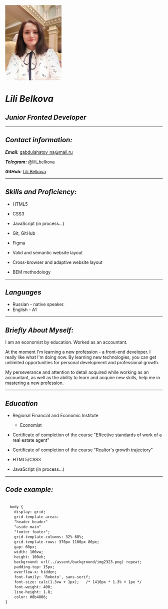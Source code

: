 <img src="./image/photo.jpg" width="180"/>

# **_Lili Belkova_**

## **_Junior Fronted Developer_**

---

## **_Contact information:_**

**_Email:_** gabdulahatov_na@mail.ru

**_Telegram:_** @lili_belkova

**_GitHub:_** [Lili Belkova](https://github.com/Lili-126)

---

## **_Skills and Proficiency:_**

- HTML5

- CSS3

- JavaScript (in process...)

- Git, GitHub

- Figma

- Valid and semantic website layout

- Cross-browser and adaptive website layout

- BEM methodology

---

## **_Languages_**

- Russian - native speaker.
- English - A1

---

## **_Briefly About Myself:_**

I am an economist by education. Worked as an accountant.

At the moment I'm learning a new profession - a front-end developer. I really like what I'm doing now. By learning new technologies, you can get unlimited opportunities for personal development and professional growth.

My perseverance and attention to detail acquired while working as an accountant, as well as the ability to learn and acquire new skills, help me in mastering a new profession.

---

## **_Education_**

- Regional Financial and Economic Institute

  - Economist

- Certificate of completion of the course "Effective standards of work of a real estate agent"

- Certificate of completion of the course "Realtor's growth trajectory"

- HTML5/CSS3

- JavaScript (in process...)

---

## **_Code example:_**

```

  body {
    display: grid;
    grid-template-areas:
    "header header"
    "aside main"
    "footer footer";
    grid-template-columns: 32% 68%;
    grid-template-rows: 370px 1100px 80px;
    gap: 60px;
    width: 100vw;
    height: 100vh;
    background: url(../assent/background/img2323.png) repeat;
    padding-top: 15px;
    overflow-x: hidden;
    font-family: 'Roboto', sans-serif;
    font-size: calc(1.3vw + 1px);   /* 1410px * 1.3% + 1px */
    font-weight: 400;
    line-height: 1.8;
    color: #8b4806;
}

```
